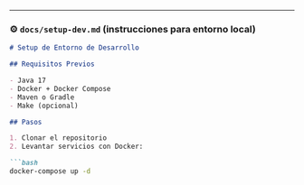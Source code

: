 
---

### ⚙️ `docs/setup-dev.md` (instrucciones para entorno local)

```markdown
# Setup de Entorno de Desarrollo

## Requisitos Previos

- Java 17
- Docker + Docker Compose
- Maven o Gradle
- Make (opcional)

## Pasos

1. Clonar el repositorio
2. Levantar servicios con Docker:

```bash
docker-compose up -d

